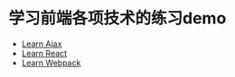 # 学习前端各项技术的练习demo

- [Learn Ajax](learn_ajax/README.md)
- [Learn React](learn_react/README.md)
- [Learn Webpack](learn_webpack/README.md)